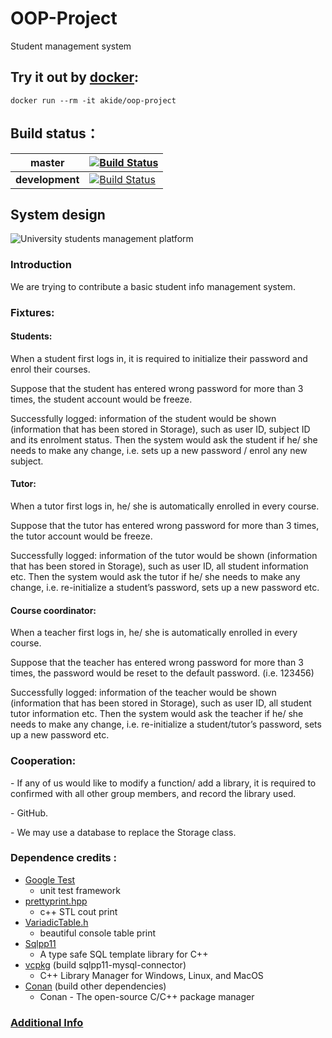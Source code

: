 # OOP-Project
Student management system



## Try it out by [docker](https://hub.docker.com/repository/docker/akide/oop-project):

```
docker run --rm -it akide/oop-project
```



## Build status：

| **master**      | [![Build Status](https://travis-ci.com/UAws/OOP-Project.svg?token=zP1c5kEjbj3paukTcp7U&branch=master)](https://travis-ci.com/UAws/OOP-Project) |
| --------------- | ------------------------------------------------------------ |
| **development** | [![Build Status](https://travis-ci.com/UAws/OOP-Project.svg?token=zP1c5kEjbj3paukTcp7U&branch=development)](https://travis-ci.com/UAws/OOP-Project) |

## System design

![University students management platform](https://cdn.jsdelivr.net/gh/AkideLiu/image@master/uPic/image-20200918evn1cD.png)

### Introduction

We are trying to contribute a basic student info management system.

 

### Fixtures: 

#### Students:

When a student first logs in, it is required to initialize their password and enrol their courses. 

Suppose that the student has entered wrong password for more than 3 times, the student account would be freeze. 

Successfully logged: information of the student would be shown (information that has been stored in Storage), such as user ID, subject ID and its enrolment status. Then the system would ask the student if he/ she needs to make any change, i.e. sets up a new password / enrol any new subject.

 

#### Tutor: 

When a tutor first logs in, he/ she is automatically enrolled in every course.

Suppose that the tutor has entered wrong password for more than 3 times, the tutor account would be freeze. 

Successfully logged: information of the tutor would be shown (information that has been stored in Storage), such as user ID, all student information etc. Then the system would ask the tutor if he/ she needs to make any change, i.e. re-initialize a student’s password, sets up a new password etc. 

 

#### Course coordinator:

 When a teacher first logs in, he/ she is automatically enrolled in every course.

Suppose that the teacher has entered wrong password for more than 3 times, the password would be reset to the default password. (i.e. 123456)

Successfully logged: information of the teacher would be shown (information that has been stored in Storage), such as user ID, all student tutor information etc. Then the system would ask the teacher if he/ she needs to make any change, i.e. re-initialize a student/tutor’s password, sets up a new password etc. 

 

### Cooperation: 

\-    If any of us would like to modify a function/ add a library, it is required to confirmed with all other group members, and record the library used.

\-    GitHub.

\-    We may use a database to replace the Storage class.

### Dependence credits :

- [Google Test](https://github.com/google/googletest)
  - unit test framework
- [prettyprint.hpp](https://github.com/louisdx/cxx-prettyprint)
  - c++ STL cout print 
- [VariadicTable.h](https://github.com/friedmud/variadic_table)
  - beautiful console table print
- [Sqlpp11](https://github.com/rbock/sqlpp11)
  - A type safe SQL template library for C++
- [vcpkg](https://github.com/microsoft/vcpkg) (build sqlpp11-mysql-connector)
  - C++ Library Manager for Windows, Linux, and MacOS
- [Conan](https://github.com/conan-io/conan) (build other dependencies)
  - Conan - The open-source C/C++ package manager



### [Additional Info](https://www.notion.so/OOP-Major-Practical-Design-Student-management-system-C-c84a6cce47864e0a802a3164224915c6#3ae5643700534310b530b856b16c22f1)

